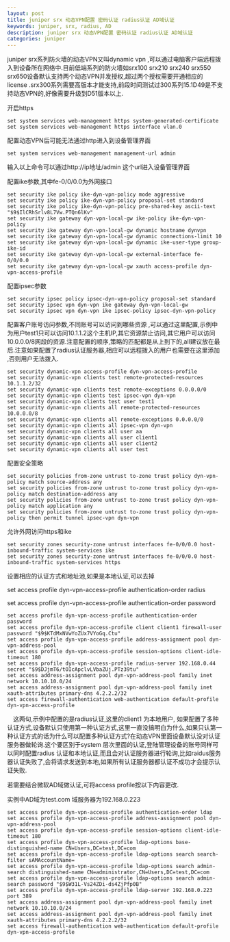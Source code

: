 ```yaml
---
layout: post
title: juniper srx 动态VPN配置 密码认证 radius认证 AD域认证
keywords: juniper, srx, radius, AD
description: juniper srx 动态VPN配置 密码认证 radius认证 AD域认证
categories: juniper
---
```

 
juniper srx系列防火墙的动态VPN又叫dynamic vpn ,可以通过电脑客户端远程拨入到设备所在网络中.目前低端系列的防火墙如srx100 srx210 srx240 srx550 srx650设备默认支持两个动态VPN并发授权,超过两个授权需要开通相应的license .srx300系列需要高版本才能支持,前段时间测试过300系列15.1D49是不支持动态VPN的,好像需要升级到D51版本以上.

 

开启https

	set system services web-management https system-generated-certificate
	set system services web-management https interface vlan.0
 

配置动态VPN后可能无法通过http进入到设备管理界面

	set system services web-management management-url admin
输入以上命令可以通过http://ip地址/admin 这个url进入设备管理界面

 

配置ike参数,其中fe-0/0/0.0为外网接口

 
	set security ike policy ike-dyn-vpn-policy mode aggressive
	set security ike policy ike-dyn-vpn-policy proposal-set standard
	set security ike policy ike-dyn-vpn-policy pre-shared-key ascii-text "$9$IlCRhSrlv8L7Vw.PTQn6lKv"
	set security ike gateway dyn-vpn-local-gw ike-policy ike-dyn-vpn-policy
	set security ike gateway dyn-vpn-local-gw dynamic hostname dynvpn
	set security ike gateway dyn-vpn-local-gw dynamic connections-limit 10
	set security ike gateway dyn-vpn-local-gw dynamic ike-user-type group-ike-id
	set security ike gateway dyn-vpn-local-gw external-interface fe-0/0/0.0
	set security ike gateway dyn-vpn-local-gw xauth access-profile dyn-vpn-access-profile
 
 

配置ipsec参数

	set security ipsec policy ipsec-dyn-vpn-policy proposal-set standard
	set security ipsec vpn dyn-vpn ike gateway dyn-vpn-local-gw
	set security ipsec vpn dyn-vpn ike ipsec-policy ipsec-dyn-vpn-policy
 

配置客户账号访问参数,不同账号可以访问到哪些资源 ,可以通过这里配置,示例中为用户test1只可以访问10.1.1.2这个主机IP,其它资源禁止访问,其它用户可以访问10.0.0.0/8网段的资源.注意配置的顺序,策略的匹配都是从上到下的,all建议放在最后.注意如果配置了radius认证服务器,相应可以远程拨入的用户也需要在这里添加 ,否则用户无法拨入.

 
	set security dynamic-vpn access-profile dyn-vpn-access-profile
	set security dynamic-vpn clients test remote-protected-resources 10.1.1.2/32
	set security dynamic-vpn clients test remote-exceptions 0.0.0.0/0
	set security dynamic-vpn clients test ipsec-vpn dyn-vpn
	set security dynamic-vpn clients test user test1
	set security dynamic-vpn clients all remote-protected-resources 10.0.0.0/8
	set security dynamic-vpn clients all remote-exceptions 0.0.0.0/0
	set security dynamic-vpn clients all ipsec-vpn dyn-vpn
	set security dynamic-vpn clients all user aa
	set security dynamic-vpn clients all user client1
	set security dynamic-vpn clients all user client2
	set security dynamic-vpn clients all user test
 
 

 

配置安全策略

	set security policies from-zone untrust to-zone trust policy dyn-vpn-policy match source-address any
	set security policies from-zone untrust to-zone trust policy dyn-vpn-policy match destination-address any
	set security policies from-zone untrust to-zone trust policy dyn-vpn-policy match application any
	set security policies from-zone untrust to-zone trust policy dyn-vpn-policy then permit tunnel ipsec-vpn dyn-vpn
 

允许外网访问https和ike

	set security zones security-zone untrust interfaces fe-0/0/0.0 host-inbound-traffic system-services ike
	set security zones security-zone untrust interfaces fe-0/0/0.0 host-inbound-traffic system-services https
	 

  设置相应的认证方式和地址池,如果是本地认证,可以去掉

  set access profile dyn-vpn-access-profile authentication-order radius   

  set access profile dyn-vpn-access-profile authentication-order password

 
	set access profile dyn-vpn-access-profile authentication-order password
	set access profile dyn-vpn-access-profile client client1 firewall-user password "$9$KTdMxNVwYoZUx7VYoGq.Ctu"
	set access profile dyn-vpn-access-profile address-assignment pool dyn-vpn-address-pool
	set access profile dyn-vpn-access-profile session-options client-idle-timeout 180
	set access profile dyn-vpn-access-profile radius-server 192.168.0.44 secret "$9$DJjmT6/tOIcApclvLVbaZUj.PTz39tu"
	set access address-assignment pool dyn-vpn-address-pool family inet network 10.10.10.0/24
	set access address-assignment pool dyn-vpn-address-pool family inet xauth-attributes primary-dns 4.2.2.2/32
	set access firewall-authentication web-authentication default-profile dyn-vpn-access-profile
　这两句,示例中配置的是radius认证,这里的client1 为本地用户, 如果配置了多种认证方式,设备默认只使用第一种认证方式,这里一直没搞明白为什么,如果只认第一种认证方式的话为什么可以配置多种认证方式?在动态VPN里面设备默认没对认证服务器做轮询.这个要区别于system 层次里面的认证,登陆管理设备的账号同样可以同时配置radius 认证和本地认证,而且会对认证服务器进行轮询,比如raidus服务器认证失败了,会将请求发送到本地,如果所有认证服务器都认证不成功才会提示认证失败.



 

若需要结合微软AD域做认证,可将access profile按以下内容更改.

实例中AD域为test.com 域服务器为192.168.0.223

 
	set access profile dyn-vpn-access-profile authentication-order ldap
	set access profile dyn-vpn-access-profile address-assignment pool dyn-vpn-address-pool
	set access profile dyn-vpn-access-profile session-options client-idle-timeout 180
	set access profile dyn-vpn-access-profile ldap-options base-distinguished-name CN=Users,DC=test,DC=com
	set access profile dyn-vpn-access-profile ldap-options search search-filter sAMAccountName=
	set access profile dyn-vpn-access-profile ldap-options search admin-search distinguished-name CN=administrator,CN=Users,DC=test,DC=com
	set access profile dyn-vpn-access-profile ldap-options search admin-search password "$9$W31L-Vs24ZDi-ds4ZjPfp0B"
	set access profile dyn-vpn-access-profile ldap-server 192.168.0.223 port 389
	set access address-assignment pool dyn-vpn-address-pool family inet network 10.10.10.0/24
	set access address-assignment pool dyn-vpn-address-pool family inet xauth-attributes primary-dns 4.2.2.2/32
	set access firewall-authentication web-authentication default-profile dyn-vpn-access-profile
    
